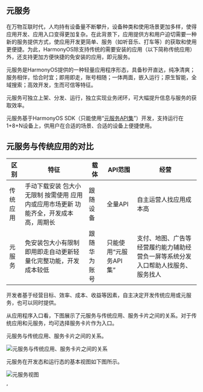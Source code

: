## 元服务

在万物互联时代，人均持有设备量不断攀升，设备种类和使用场景更加多样，使得应用开发、应用入口变得更加复杂。在此背景下，应用提供方和用户迫切需要一种新的服务提供方式，使应用开发更简单、服务（如听音乐、打车等）的获取和使用更便捷。为此，HarmonyOS除支持传统的需要安装的应用（以下简称传统应用）外，还支持更加方便快捷的免安装的应用，即元服务。

元服务是HarmonyOS提供的一种轻量应用程序形态，具备秒开直达，纯净清爽；服务相伴，恰合时宜；即用即走，账号相随；一体两面，嵌入运行；原生智能，全域搜索；高效开发，生而可信等特征。

元服务可独立上架、分发、运行，独立实现业务闭环，可大幅提升信息与服务的获取效率。

元服务基于HarmonyOS SDK（只能使用“[元服务API集](https://developer.huawei.com/consumer/cn/doc/harmonyos-references-V5/development-intro-api-V5)”）开发，支持运行在1+8+N设备上，供用户在合适的场景、合适的设备上便捷使用。

## 元服务与传统应用的对比

| **区别** | **特征**                                                     | **载体**     | **API范围**           | **经营**                                                     |
| -------- | ------------------------------------------------------------ | ------------ | --------------------- | ------------------------------------------------------------ |
| 传统应用 | 手动下载安装 包大小无限制 按需使用 应用内或应用市场更新 功能齐全，开发成本高，周期长 | 跟随设备     | 全量API               | 自主运营人找应用成本高                                       |
| 元服务   | 免安装包大小有限制即用即走自动更新轻量化完整功能，开发成本较低 | 跟随华为账号 | 只能使用“元服务API集” | 支付、地图、广告等经营履约能力辅助经营负一屏等系统分发入口帮助人找服务、服务找人 |

开发者基于经营目标、效率、成本、收益等因素，自主决定开发传统应用或元服务，也可以同时提供。

从应用程序入口看，下图展示了元服务与传统应用、服务卡片之间的关系。对于传统应用和元服务，均可选择服务卡片作为入口。

元服务与传统应用、服务卡片之间的关系。

![元服务与传统应用、服务卡片之间的关系](https://luckly007.oss-cn-beijing.aliyuncs.com/uPic/0000000000011111111.20241022165206.69639305478543864718231907596979:50001231000000:2800:84E0BED719FCA82B4390615665BF21127F4D4D301BD631E48DB0F111FC20E1B4.png)

元服务在开发态和运行态的基本视图如下图所示。

![元服务视图](https://luckly007.oss-cn-beijing.aliyuncs.com/uPic/0000000000011111111.20241022165206.34177630794547176049974238900403:50001231000000:2800:D58B0ACF3D26E911DFA3428B4B42AE16FE80568F77C141EC0D9E5E9FAD900C56.png)

‘





